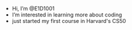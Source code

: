 -  Hi, I’m @E1D1001
-  I’m interested in learning more about coding
-  just started my first course in Harvard's CS50
<!---
E1D1001/E1D1001 is a ✨ special ✨ repository because its `README.md` (this file) appears on your GitHub profile.
You can click the Preview link to take a look at your changes.
--->
